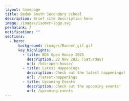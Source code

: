 ```yaml
---
layout: homepage
title: Bedok South Secondary School
description: Brief site description here
image: /images/isomer-logo.svg
permalink: /
notification: ""
sections:
  - hero:
      background: /images/Banner_gif.gif
      key_highlights:
        - title: BDS Open House 2025
          description: 22 Nov 2025 (Saturday)
          url: /bds-open-house/
        - title: Latest Happenings
          description: Check out the latest happenings!
          url: /latest-happenings
        - title: Upcoming Events
          description: Check out the upcoming events!
          url: /upcoming-events
---
```

